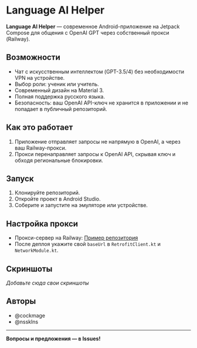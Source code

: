 # Language AI Helper

**Language AI Helper** — современное Android-приложение на Jetpack Compose для общения с OpenAI GPT через собственный прокси (Railway).

## Возможности

- Чат с искусственным интеллектом (GPT-3.5/4) без необходимости VPN на устройстве.
- Выбор роли: ученик или учитель.
- Современный дизайн на Material 3.
- Полная поддержка русского языка.
- Безопасность: ваш OpenAI API-ключ не хранится в приложении и не попадает в публичный репозиторий.

## Как это работает

1. Приложение отправляет запросы не напрямую в OpenAI, а через ваш Railway-прокси.
2. Прокси перенаправляет запросы к OpenAI API, скрывая ключ и обходя региональные блокировки.

## Запуск

1. Клонируйте репозиторий.
2. Откройте проект в Android Studio.
3. Соберите и запустите на эмуляторе или устройстве.

## Настройка прокси

- Прокси-сервер на Railway: [Пример репозитория](https://github.com/sockmage/LAIH_Proxy)
- После деплоя укажите свой `baseUrl` в `RetrofitClient.kt` и `NetworkModule.kt`.

## Скриншоты

_Добавьте сюда свои скриншоты_

## Авторы

- @cockmage
- @nssklns

---

**Вопросы и предложения — в Issues!** 